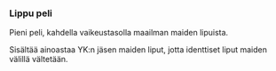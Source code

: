 ### Lippu peli
Pieni peli, kahdella vaikeustasolla maailman maiden lipuista.

Sisältää ainoastaa YK:n jäsen maiden liput, jotta identtiset liput maiden välillä vältetään.